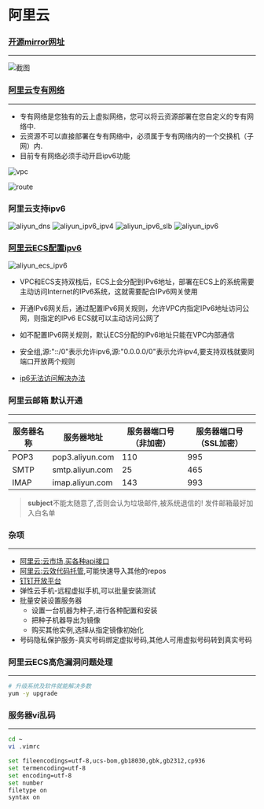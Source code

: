# 阿里云
<!-- toc --> 

### [开源mirror网址](https://developer.aliyun.com/mirror/)

***

![截图](webp/aliyun/aliyun_mirror.webp "aliyun_mirror")

### [阿里云专有网络](https://help.aliyun.com/document_detail/100380.html)

***

* 专有网络是您独有的云上虚拟网络，您可以将云资源部署在您自定义的专有网络中.
* 云资源不可以直接部署在专有网络中，必须属于专有网络内的一个交换机（子网）内.
* 目前专有网络必须手动开启ipv6功能

![vpc](webp/aliyun/aliyun_vpc.webp)

![route](webp/aliyun/aliyun_route.webp)

### 阿里云支持ipv6

![aliyun_dns](webp/aliyun/aliyun_dns.webp)
![aliyun_ipv6_ipv4](webp/aliyun/aliyun_ipv6_ipv4.webp)
![aliyun_ipv6_slb](webp/aliyun/aliyun_ipv6_slb.webp)
![aliyun_ipv6](webp/aliyun/aliyun_ipv6.webp)

### [阿里云ECS配置ipv6](https://help.aliyun.com/document_detail/108458.html)

![aliyun_ecs_ipv6](aliyun_ecs_ipv6.web)

* VPC和ECS支持双栈后，ECS上会分配到IPv6地址，部署在ECS上的系统需要主动访问Internet的IPv6系统，这就需要配合IPv6网关使用
* 开通IPv6网关后，通过配置IPv6网关规则，允许VPC内指定IPv6地址访问公网，则指定的IPv6 ECS就可以主动访问公网了
* 如不配置IPv6网关规则，默认ECS分配的IPv6地址只能在VPC内部通信

* 安全组,源:"::/0"表示允许ipv6,源:"0.0.0.0/0"表示允许ipv4,要支持双栈就要同端口开放两个规则
* [ip6无法访问解决办法](https://help.aliyun.com/document_detail/187463.html)

### 阿里云邮箱 默认开通

***

| 服务器名称 | 服务器地址 | 服务器端口号（非加密）| 服务器端口号（SSL加密）|
| -- | -- | -- | -- |
| POP3 | pop3.aliyun.com | 110 | 995 |
| SMTP | smtp.aliyun.com |25 | 465 |
| IMAP | imap.aliyun.com | 143| 993 |

>**subject**不能太随意了,否则会认为垃圾邮件,被系统退信的!
>发件邮箱最好加入白名单

### 杂项

***

* [阿里云:云市场,买各种api接口](<https://market.aliyun.com/products>)
* [阿里云:云效代码托管](<http://codeup.aliyun.com>),可能快速导入其他的repos
* [钉钉开放平台](https://open.dingtalk.com/)
* 弹性云手机-远程虚拟手机,可以批量安装测试
* 批量安装设置服务器
  * 设置一台机器为种子,进行各种配置和安装
  * 把种子机器导出为镜像
  * 购买其他实例,选择从指定镜像初始化
* 号码隐私保护服务-真实号码绑定虚拟号码,其他人可用虚拟号码转到真实号码

### 阿里云ECS高危漏洞问题处理

***

```bash
# 升级系统及软件就能解决多数
yum -y upgrade
```

### 服务器vi乱码

***

```bash
cd ~
vi .vimrc

set fileencodings=utf-8,ucs-bom,gb18030,gbk,gb2312,cp936
set termencoding=utf-8
set encoding=utf-8
set number
filetype on
syntax on
```
